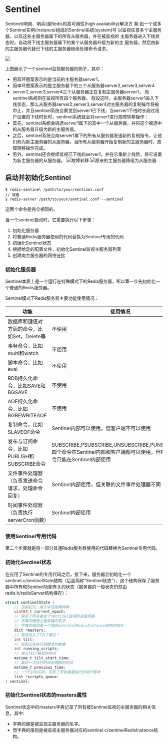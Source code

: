 # Sentinel
Sentinel(哨岗、哨兵)是Redis的高可用性(high availability)解决方 案:由一个或多个Sentinel实例(instance)组成的Sentinel系统(system)可 以监视任意多个主服务器，以及这些主服务器属下的所有从服务器，并在被监视的 主服务器进入下线状态时，自动将下线主服务器属下的某个从服务器升级为新的主 服务器，然后由新的主服务器代替已下线的主服务器继续处理命令请求。

![](https://img-vnote-1251075307.cos.ap-beijing.myqcloud.com/1620267549_20210412144344381_168389224.png)

上图展示了一个sentinel监视服务器的例子，其中：
- 用双环图案表示的是当前的主服务器server1。
- 用单环图案表示的是主服务器下的三个从服务器server2,server3,server4
- server2,server3,server4三个从服务器正在复制主服务器server1， 而sentinel系统则在监视所有四个服务器。
假设这时，主服务器server1进入下线状态，那么从服务器server2,server3,server4对主服务器的复制操作将被中止，并且sentinel系统会察觉到server1已下线，当server1下线时长超过用户设置的下线时长时，sentinel系统就会对server1进行故障转移操作：
- 首先，sentinel系统会挑选server1属下的其中一个从服务器，并将这个被选中的从服务器升级为新的主服务器。
- 之后，sentinel系统会向server1属下的所有从服务器发送新的复制指令，让他们称为新主服务器的从服务器，当所有从服务器开始复制新的主服务器时，故障转移操作完成。
- 另外，sentinel还会继续监视已下线的server1，并在它重新上线后，将它设置为新主服务器的从服务器。
![故障转移](https://img-vnote-1251075307.cos.ap-beijing.myqcloud.com/1620267549_20210412145123356_1881724669.png)
![原来的主服务器降级为从服务器](https://img-vnote-1251075307.cos.ap-beijing.myqcloud.com/1620267550_20210412145139696_154842514.png)


## 启动并初始化Sentinel
```
$ redis-sentinel /path/to/your/sentinel.conf
// 或者
$ redis-server /path/to/your/sentinel.conf --sentinel
```

这两个命令是完全相同的。

当一个sentinel启动时，它需要执行以下步骤：
1. 初始化服务器
2. 将普通Redis服务器使用的代码替换为Sentinel专用的代码
3. 初始化Sentinel状态
4. 根据给定的配置文件，初始化Sentinel监视主服务器列表
5. 创建向主服务器的网络链接

### 初始化服务器
Sentinel本质上是一个运行在特殊模式下的Redis服务器，所以第一步先初始化一个普通的Redis服务器。

Sentinel模式下Redis服务器主要功能使用情况：

|                  功能                   |                                                    使用情况                                                    |
| -------------------------------------- | ------------------------------------------------------------------------------------------------------------ |
| 数据库和键值对方面的命令，比如Set，Delete等    | 不使用                                                                                                         |
| 事务命令，比如multi和watch                 | 不使用                                                                                                         |
| 脚本命令，比如eval                        | 不使用                                                                                                         |
| RDB持久化命令，比如SAVE和BGSAVE             | 不使用                                                                                                         |
| AOF持久化命令，比如BGREWRITEAOF            | 不使用                                                                                                         |
| 复制命令，比如SLAVEOF命令                  | Sentinel内部可以使用，但客户端不可以使用                                                                            |
| 发布与订阅命令，比如PUBLISH和SUBSCRIBE命令   | SUBSCRIBE,PSUBSCRIBE,UNSUBSCRIBE,PUNSUBSCRIBE四个命令在Sentinel内部和客户端都可以使用，但PUBLISH命令只能在Sentinel内部使用 |
| 文件事件处理器（负责发送命令请求，处理命令回复） | Sentinel内部使用，但关联的文件事件处理器不同                                                                         |
| 时间事件处理器（负责执行serverCron函数）      |                                                                                                              Sentinel内部使用


### 使用Sentinel专用代码
第二个步骤就是将一部分普通Redis服务器使用的代码替换为Sentinel专用代码。

### 初始化Sentinel状态
在应用了Sentinel的专用代码之后，接下来，服务器会初始化一个sentinel.c/sentinelState结构（后面简称“Sentinel状态”），这个结构保存了服务器中所有和Sentinel功能有关的状态（服务器的一般状态仍然由redis.h/redisServer结构保存）：

```c
struct sentinelState {
    // 当前纪元，用于实现故障转移
    uint64_t current_epoch;
    // 保存了所有被这个sentinel监视的主服务器
    // 字典的键是主服务器的名字
    // 字典的值则是一个指向sentinelRedisInstance结构的指针
    dict *masters;
    // 是否进入了TILT模式？
    int tilt;
    // 目前正在执行的脚本的数量
    int running_scripts;
    // 进入TILT模式的时间
    mstime_t tilt_start_time;
    // 最后一次执行时间处理器的时间
    mstime_t previous_time;
    // 一个FIFO队列，包含了所有需要执行的用户脚本
    list *scripts_queue;
} sentinel;

```

### 初始化Sentinel状态的masters属性
Sentinel状态中的masters字典记录了所有被Sentinel监视的主服务器的相关信息，其中:
- 字典的键是被监视主服务器的名字。
- 而字典的值则是被监视主服务器对应的sentinel.c/sentinelRedisInstance结构。








